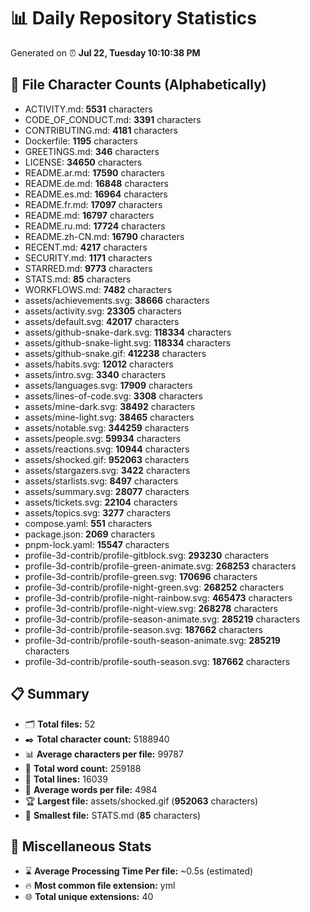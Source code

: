 # 📊 Daily Repository Statistics
Generated on ⏰ **Jul 22, Tuesday 10:10:38 PM**

## 📂 File Character Counts (Alphabetically)
- ACTIVITY.md: **5531** characters
- CODE_OF_CONDUCT.md: **3391** characters
- CONTRIBUTING.md: **4181** characters
- Dockerfile: **1195** characters
- GREETINGS.md: **346** characters
- LICENSE: **34650** characters
- README.ar.md: **17590** characters
- README.de.md: **16848** characters
- README.es.md: **16964** characters
- README.fr.md: **17097** characters
- README.md: **16797** characters
- README.ru.md: **17724** characters
- README.zh-CN.md: **16790** characters
- RECENT.md: **4217** characters
- SECURITY.md: **1171** characters
- STARRED.md: **9773** characters
- STATS.md: **85** characters
- WORKFLOWS.md: **7482** characters
- assets/achievements.svg: **38666** characters
- assets/activity.svg: **23305** characters
- assets/default.svg: **42017** characters
- assets/github-snake-dark.svg: **118334** characters
- assets/github-snake-light.svg: **118334** characters
- assets/github-snake.gif: **412238** characters
- assets/habits.svg: **12012** characters
- assets/intro.svg: **3340** characters
- assets/languages.svg: **17909** characters
- assets/lines-of-code.svg: **3308** characters
- assets/mine-dark.svg: **38492** characters
- assets/mine-light.svg: **38465** characters
- assets/notable.svg: **344259** characters
- assets/people.svg: **59934** characters
- assets/reactions.svg: **10944** characters
- assets/shocked.gif: **952063** characters
- assets/stargazers.svg: **3422** characters
- assets/starlists.svg: **8497** characters
- assets/summary.svg: **28077** characters
- assets/tickets.svg: **22104** characters
- assets/topics.svg: **3277** characters
- compose.yaml: **551** characters
- package.json: **2069** characters
- pnpm-lock.yaml: **15547** characters
- profile-3d-contrib/profile-gitblock.svg: **293230** characters
- profile-3d-contrib/profile-green-animate.svg: **268253** characters
- profile-3d-contrib/profile-green.svg: **170696** characters
- profile-3d-contrib/profile-night-green.svg: **268252** characters
- profile-3d-contrib/profile-night-rainbow.svg: **465473** characters
- profile-3d-contrib/profile-night-view.svg: **268278** characters
- profile-3d-contrib/profile-season-animate.svg: **285219** characters
- profile-3d-contrib/profile-season.svg: **187662** characters
- profile-3d-contrib/profile-south-season-animate.svg: **285219** characters
- profile-3d-contrib/profile-south-season.svg: **187662** characters

## 📋 Summary
- 🗂️ **Total files:** 52
- ✒️ **Total character count:** 5188940
- 📊 **Average characters per file:** 99787
- 📝 **Total word count:** 259188
- 🧾 **Total lines:** 16039
- 📐 **Average words per file:** 4984
- 🏆 **Largest file:** assets/shocked.gif (**952063** characters)
- 🥉 **Smallest file:** STATS.md (**85** characters)

## 🌟 Miscellaneous Stats
- ⌛ **Average Processing Time Per file:** ~0.5s (estimated)
- 🔥 **Most common file extension:** yml
- 🌐 **Total unique extensions:** 40
